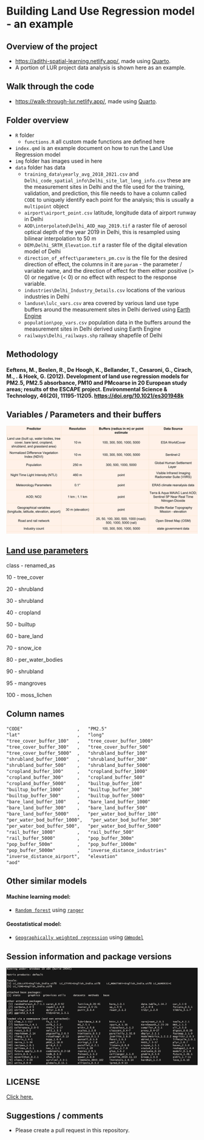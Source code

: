 # Building Land Use Regression model - an example

## Overview of the project

- https://adithi-spatial-learning.netlify.app/, made using [Quarto](https://quarto.org/). 
- A portion of LUR project data analysis is shown here as an example.

## Walk through the code

- https://walk-through-lur.netlify.app/, made using [Quarto](https://quarto.org/). 

## Folder overview 
- `R` folder  
  - `functions.R` all custom made functions are defined here
- `index.qmd` is an example document on how to run the Land Use Regression model
- `img` folder has images used in here
- `data` folder has data
  - `training_data\yearly_avg_2018_2021.csv` and `Delhi_code_spatial_info\Delhi_site_lat_long_info.csv` these are the measurement sites in Delhi and the file used for the training, validation, and prediction, this file needs to have a column called `CODE` to uniquely identify each point for the analysis; this is usually a `multipoint` object
  - `airport\airport_point.csv` latitude, longitude data of airport runway in Delhi
  - `AOD\interpolated\Delhi_AOD_map_2019.tif` a raster file of aerosol  optical depth of the year 2019 in Delhi, this is resampled using bilinear interpolation to 50 m
  - `DEM\Delhi_SRTM_Elevation.tif` a raster file of the digital elevation model of Delhi
  - `direction_of_effect\parameters_pm.csv` is the file for the desired direction of effect, the columns in it are `param` - the parameter / variable name, and the direction of effect for them either positive (> 0) or negative (< 0) or no effect with respect to the response variable. 
  - `industries\Delhi_Industry_Details.csv` locations of the various industries in Delhi 
  - `landuse\lulc_vars.csv` area covered by various land use type buffers around the measurement sites in Delhi derived using [Earth Engine](https://earthengine.google.com/)
  - `population\pop_vars.csv` population data in the buffers around the measurement sites in Delhi derived using Earth Engine
  - `railways\Delhi_railways.shp` railway shapefile of Delhi


## Methodology 

#### Eeftens, M., Beelen, R., De Hoogh, K., Bellander, T., Cesaroni, G., Cirach, M., . & Hoek, G. (2012). Development of land use regression models for PM2.5, PM2.5 absorbance, PM10 and PMcoarse in 20 European study areas; results of the ESCAPE project. Environmental Science & Technology, 46(20), 11195-11205. https://doi.org/10.1021/es301948k

## Variables / Parameters and their buffers 

![\label{fig:parameters}](img/parameters_2.jpg)
    
## [Land use parameters](https://developers.google.com/earth-engine/datasets/catalog/ESA_WorldCover_v100) 

class - renamed_as 

10 - tree_cover

20 - shrubland

30 - shrubland

40 - cropland

50 - builtup

60 - bare_land

70 - snow_ice

80 - per_water_bodies

90 - shrubland

95 - mangroves

100 - moss_lichen

## Column names 

```{r}
"CODE"                    ,   "PM2.5"                      
"lat"                     ,   "long"                       
"tree_cover_buffer_100"   ,   "tree_cover_buffer_1000"     
"tree_cover_buffer_300"   ,   "tree_cover_buffer_500"      
"tree_cover_buffer_5000"  ,   "shrubland_buffer_100"       
"shrubland_buffer_1000"   ,   "shrubland_buffer_300"       
"shrubland_buffer_500"    ,   "shrubland_buffer_5000"      
"cropland_buffer_100"     ,   "cropland_buffer_1000"       
"cropland_buffer_300"     ,   "cropland_buffer_500"        
"cropland_buffer_5000"    ,   "builtup_buffer_100"         
"builtup_buffer_1000"     ,   "builtup_buffer_300"         
"builtup_buffer_500"      ,   "builtup_buffer_5000"        
"bare_land_buffer_100"    ,   "bare_land_buffer_1000"      
"bare_land_buffer_300"    ,   "bare_land_buffer_500"       
"bare_land_buffer_5000"   ,   "per_water_bod_buffer_100"   
"per_water_bod_buffer_1000",   "per_water_bod_buffer_300"   
"per_water_bod_buffer_500",   "per_water_bod_buffer_5000"  
"rail_buffer_1000"        ,   "rail_buffer_500"            
"rail_buffer_5000"        ,   "pop_buffer_300m"            
"pop_buffer_500m"         ,   "pop_buffer_1000m"           
"pop_buffer_5000m"        ,   "inverse_distance_industries"
"inverse_distance_airport",   "elevation"                  
"aod"  

```

## Other similar models 

#### Machine learning model:
  - [`Random forest`](https://link.springer.com/article/10.1023/a:1010933404324?utm_source=getftr&utm_medium=getftr&utm_campaign=getftr_pilot) using [`ranger`](https://cran.r-project.org/web/packages/ranger/ranger.pdf)

#### Geostatistical model:
  - [`Geographically weighted regression`](https://onlinelibrary.wiley.com/doi/abs/10.1111/j.1538-4632.1996.tb00936.x) using [`GWmodel`](https://cran.r-project.org/web/packages/GWmodel/GWmodel.pdf)

## Session information and package versions 

![\label{fig:session_info}](img/session_info.jpg)

## LICENSE

[Click here.](https://github.com/adithirgis/code_examples/blob/main/LICENSE)

## Suggestions / comments 

- Please create a pull request in this repository. 
